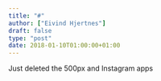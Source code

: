 ```yaml
---
title: "#"
author: ["Eivind Hjertnes"]
draft: false
type: "post"
date: 2018-01-10T01:00:00+01:00
---
```


Just deleted the 500px and Instagram apps
